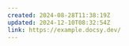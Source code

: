 ```yaml
---
created: 2024-08-28T11:38:19Z
updated: 2024-12-10T08:32:54Z
link: https://example.docsy.dev/
---
```

